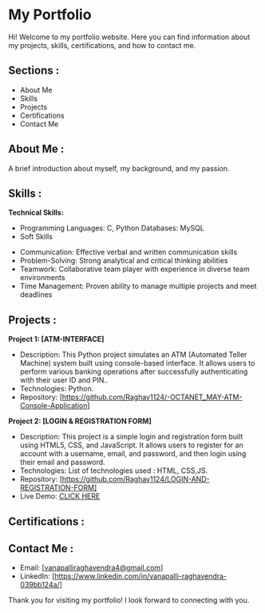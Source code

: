 # My Portfolio
Hi! Welcome to my portfolio website. Here you can find information about my projects, skills, certifications, and how to contact me.

## Sections :
* About Me
* Skills
* Projects
* Certifications
* Contact Me

## About Me :
A brief introduction about myself, my background, and my passion.

## Skills : 
**Technical Skills:**
* Programming Languages: C, Python
Databases: MySQL
* Soft Skills
- Communication: Effective verbal and written communication skills
- Problem-Solving: Strong analytical and critical thinking abilities
- Teamwork: Collaborative team player with experience in diverse team environments
- Time Management: Proven ability to manage multiple projects and meet deadlines


## Projects :

**Project 1: [ATM-INTERFACE]**
* Description: This Python project simulates an ATM (Automated Teller Machine) system built using console-based interface. It allows users to perform various banking operations after successfully authenticating with their user ID and PIN..
* Technologies: Python.
* Repository: [https://github.com/Raghav1124/-OCTANET_MAY-ATM-Console-Application]

**Project 2: [LOGIN & REGISTRATION FORM]**
* Description: This project is a simple login and registration form built using HTML5, CSS, and JavaScript. It allows users to register for an account with a username, email, and password, and then login using their email and password.
* Technologies: List of technologies used : HTML, CSS,JS.
* Repository: [https://github.com/Raghav1124/LOGIN-AND-REGISTRATION-FORM]
* Live Demo: [CLICK HERE](https://raghav1124.github.io/LOGIN-AND-REGISTRATION-FORM/)


## Certifications :


## Contact Me :
* Email: [vanapalliraghavendra4@gmail.com]
* LinkedIn: [https://www.linkedin.com/in/vanapalli-raghavendra-039bb124a/]

Thank you for visiting my portfolio! I look forward to connecting with you.
